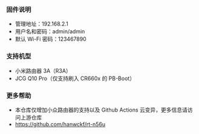 ### 固件说明 ###
* 管理地址：192.168.2.1 
* 用户名和密码：admin/admin
* 默认 Wi-Fi 密码：123467890

### 支持机型 ###
* 小米路由器 3A（R3A）
* JCG Q10 Pro（仅支持刷入 CR660x 的 PB-Boot）

### 更多帮助 ###
* 本仓库仅增加小众路由器的支持以及 Github Actions 云变异，更多信息请访问上游仓库
* https://github.com/hanwckf/rt-n56u
